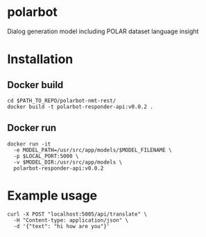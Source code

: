 # polarbot

Dialog generation model including POLAR dataset language insight

# Installation

## Docker build

```
cd $PATH_TO_REPO/polarbot-nmt-rest/
docker build -t polarbot-responder-api:v0.0.2 .
```

## Docker run
```
docker run -it
  -e MODEL_PATH=/usr/src/app/models/$MODEL_FILENAME \
  -p $LOCAL_PORT:5000 \
  -v $MODEL_DIR:/usr/src/app/models \
  polarbot-responder-api:v0.0.2
```

# Example usage

```
curl -X POST "localhost:5005/api/translate" \
  -H "Content-type: application/json" \
  -d '{"text": "hi how are you"}'
```
